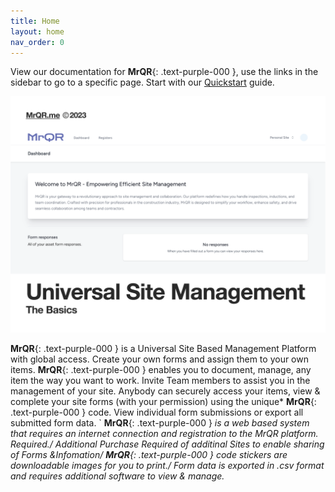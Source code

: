 ```yaml
---
title: Home
layout: home
nav_order: 0
---
```


View our documentation for 
**MrQR**{: .text-purple-000 }, use the links in the sidebar to go to a specific page. Start with our [Quickstart](https://docs.mrqr.me/quickstart/) guide.

![The Basics](/assets/images/MrQR%20-%20The%20Basics_Page_01.png "the basics")

**MrQR**{: .text-purple-000 } is a Universal Site Based Management Platform with global access.
Create your own forms and assign them to your own items.
**MrQR**{: .text-purple-000 } enables you to document, manage, any item the way you want to work.
Invite Team members to assist you in the management of your site.
Anybody can securely access your items, view & complete your site forms (with your permission) using the unique* 
**MrQR**{: .text-purple-000 } code.
View individual form submissions or export all submitted form data.
`
**MrQR**{: .text-purple-000 } *is a web based system that requires an internet connection and registration to the MrQR platform.
Required./
Additional Purchase Required of additinal Sites to enable sharing of Forms &Infomation/
**MrQR**{: .text-purple-000 } code stickers are downloadable images for you to print./
Form data is exported in .csv format and requires additional software to view & manage.*
